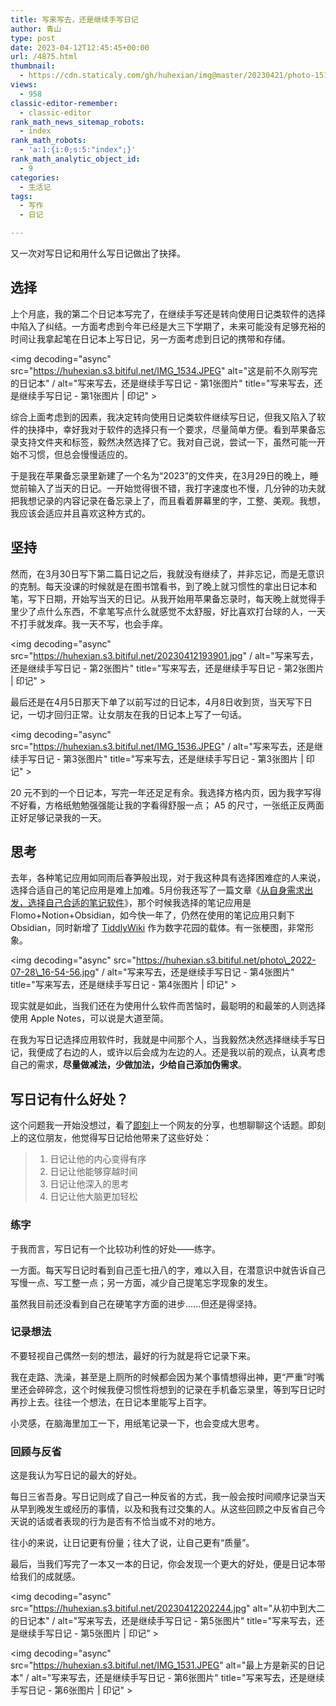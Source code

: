 ```yaml
---
title: 写来写去，还是继续手写日记
author: 青山
type: post
date: 2023-04-12T12:45:45+00:00
url: /4875.html
thumbnail:
  - https://cdn.staticaly.com/gh/huhexian/img@master/20230421/photo-1511871893393-82e9c16b81e3.2v0yifu4y7c0.webp
views:
  - 958
classic-editor-remember:
  - classic-editor
rank_math_news_sitemap_robots:
  - index
rank_math_robots:
  - 'a:1:{i:0;s:5:"index";}'
rank_math_analytic_object_id:
  - 9
categories:
  - 生活记
tags:
  - 写作
  - 日记

---
```

又一次对写日记和用什么写日记做出了抉择。

## 选择

上个月底，我的第二个日记本写完了，在继续手写还是转向使用日记类软件的选择中陷入了纠结。一方面考虑到今年已经是大三下学期了，未来可能没有足够充裕的时间让我拿起笔在日记本上写日记，另一方面考虑到日记的携带和存储。

<img decoding="async" src="https://huhexian.s3.bitiful.net/IMG_1534.JPEG" alt="这是前不久刚写完的日记本" / alt="写来写去，还是继续手写日记 - 第1张图片" title="写来写去，还是继续手写日记 - 第1张图片 | 印记" >

综合上面考虑到的因素，我决定转向使用日记类软件继续写日记，但我又陷入了软件的抉择中，幸好我对于软件的选择只有一个要求，尽量简单方便。看到苹果备忘录支持文件夹和标签，毅然决然选择了它。我对自己说，尝试一下，虽然可能一开始不习惯，但总会慢慢适应的。

于是我在苹果备忘录里新建了一个名为“2023”的文件夹，在3月29日的晚上，睡觉前输入了当天的日记。一开始觉得很不错，我打字速度也不慢，几分钟的功夫就把我想记录的内容记录在备忘录上了，而且看着屏幕里的字，工整、美观。我想，我应该会适应并且喜欢这种方式的。

## 坚持

然而，在3月30日写下第二篇日记之后，我就没有继续了，并非忘记，而是无意识的克制。每天没课的时候就是在图书馆看书，到了晚上就习惯性的拿出日记本和笔，写下日期，开始写当天的日记。从我开始用苹果备忘录时，每天晚上就觉得手里少了点什么东西，不拿笔写点什么就感觉不太舒服，好比喜欢打台球的人，一天不打手就发痒。我一天不写，也会手痒。

<img decoding="async" src="https://huhexian.s3.bitiful.net/20230412193901.jpg" / alt="写来写去，还是继续手写日记 - 第2张图片" title="写来写去，还是继续手写日记 - 第2张图片 | 印记" >

最后还是在4月5日那天下单了以前写过的日记本，4月8日收到货，当天写下日记，一切才回归正常。让女朋友在我的日记本上写了一句话。

<img decoding="async" src="https://huhexian.s3.bitiful.net/IMG_1536.JPEG" / alt="写来写去，还是继续手写日记 - 第3张图片" title="写来写去，还是继续手写日记 - 第3张图片 | 印记" >

20 元不到的一个日记本，写完一年还足足有余。我选择方格内页，因为我字写得不好看，方格纸勉勉强强能让我的字看得舒服一点； A5 的尺寸，一张纸正反两面正好足够记录我的一天。

## 思考

去年，各种笔记应用如同雨后春笋般出现，对于我这种具有选择困难症的人来说，选择合适自己的笔记应用是难上加难。5月份我还写了一篇文章《[从自身需求出发，选择自己合适的笔记软件][1]》，那个时候我选择的笔记应用是 Flomo+Notion+Obsidian，如今快一年了，仍然在使用的笔记应用只剩下 Obsidian，同时新增了 [TiddlyWiki][2] 作为数字花园的载体。有一张梗图，非常形象。

<img decoding="async" src="https://huhexian.s3.bitiful.net/photo\_2022-07-28\_16-54-56.jpg" / alt="写来写去，还是继续手写日记 - 第4张图片" title="写来写去，还是继续手写日记 - 第4张图片 | 印记" >

现实就是如此，当我们还在为使用什么软件而苦恼时，最聪明的和最笨的人则选择使用 Apple Notes，可以说是大道至简。

在我为写日记选择应用软件时，我就是中间那个人，当我毅然决然选择继续手写日记，我便成了右边的人，或许以后会成为左边的人。还是我以前的观点，认真考虑自己的需求，**尽量做减法，少做加法，少给自己添加伪需求**。

## 写日记有什么好处？

这个问题我一开始没想过，看了[即刻][3]上一个网友的分享，也想聊聊这个话题。即刻上的这位朋友，他觉得写日记给他带来了这些好处：

>   1. 日记让他的内心变得有序
>   2. 日记让他能够穿越时间
>   3. 日记让他深入的思考
>   4. 日记让他大脑更加轻松

### 练字

于我而言，写日记有一个比较功利性的好处——练字。

一方面。每天写日记时看到自己歪七扭八的字，难以入目，在潜意识中就告诉自己写慢一点、写工整一点；另一方面，减少自己提笔忘字现象的发生。

虽然我目前还没看到自己在硬笔字方面的进步......但还是得坚持。

### 记录想法

不要轻视自己偶然一刻的想法，最好的行为就是将它记录下来。

我在走路、洗澡，甚至是上厕所的时候都会因为某个事情想得出神，更“严重”时嘴里还会碎碎念，这个时候我便习惯性将想到的记录在手机备忘录里，等到写日记时再抄上去。往往一个想法，在日记本里能写上百字。

小灵感，在脑海里加工一下，用纸笔记录一下，也会变成大思考。

### 回顾与反省

这是我认为写日记的最大的好处。

每日三省吾身。写日记则成了自己一种反省的方式，我一般会按时间顺序记录当天从早到晚发生或经历的事情，以及和我有过交集的人。从这些回顾之中反省自己今天说的话或者表现的行为是否有不恰当或不对的地方。

往小的来说，让日记更有份量；往大了说，让自己更有“质量”。

最后，当我们写完了一本又一本的日记，你会发现一个更大的好处，便是日记本带给我们的成就感。

<img decoding="async" src="https://huhexian.s3.bitiful.net/20230412202244.jpg" alt="从初中到大二的日记本" / alt="写来写去，还是继续手写日记 - 第5张图片" title="写来写去，还是继续手写日记 - 第5张图片 | 印记" >

<img decoding="async" src="https://huhexian.s3.bitiful.net/IMG_1531.JPEG" alt="最上方是新买的日记本" / alt="写来写去，还是继续手写日记 - 第6张图片" title="写来写去，还是继续手写日记 - 第6张图片 | 印记" >

 [1]: https://yinji.org/4516.html
 [2]: https://tiddlywiki.com/
 [3]: https://m.okjike.com/originalPosts/63afa52063cbd4f1b0c01583